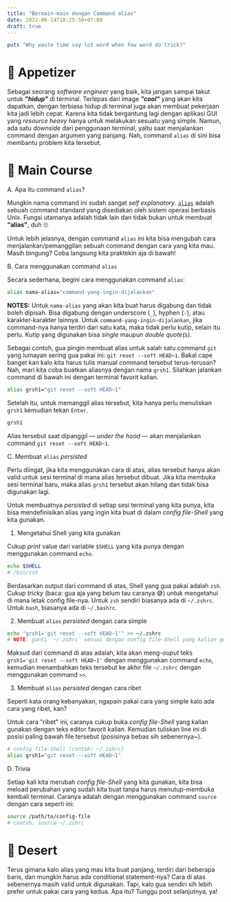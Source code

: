 ```yaml
---
title: "Bermain-main dengan Command alias"
date: 2022-06-14T18:25:50+07:00
draft: true
---
```


```ruby
puts "Why waste time say lot word when few word do trick?"
```

# 🥑 Appetizer

Sebagai seorang _software engineer_ yang baik, kita jangan sampai takut untuk **_"hidup"_** di terminal. Terlepas dari image **_"cool"_** yang akan kita dapatkan, dengan terbiasa hidup di terminal juga akan membuat pekerjaan kita jadi lebih cepat. Karena kita tidak bergantung lagi dengan aplikasi GUI yang _resource heavy_ hanya untuk melakukan sesuatu yang simple. Namun, ada satu _downside_ dari penggunaan terminal, yaitu saat menjalankan command dengan argumen yang panjang. Nah, command `alias` di sini bisa membantu problem kita tersebut.

# 🥩 Main Course

A. Apa itu command `alias`?

Mungkin nama command ini sudah sangat _self explanatory_. [`alias`](<https://en.wikipedia.org/wiki/Alias_(command)>) adalah sebuah command standard yang disediakan oleh sistem operasi berbasis Unix. Fungsi utamanya adalah tidak lain dan tidak bukan untuk membuat **"alias"**, duh 🙄

Untuk lebih jelasnya, dengan command `alias` ini kita bisa mengubah cara menjalankan/pemanggilan sebuah command dengan cara yang kita mau. Masih bingung? Coba langsung kita praktekin aja di bawah!

B. Cara menggunakan command `alias`

Secara sederhana, begini cara menggunakan command `alias`:

```bash
alias nama-alias="command-yang-ingin-dijalankan"
```

**NOTES:** Untuk `nama-alias` yang akan kita buat harus digabung dan tidak boleh dipisah. Bisa digabung dengan underscore (`_`), hyphen (`-`), atau karakter-karakter lainnya. Untuk `command-yang-ingin-dijalankan`, jika command-nya hanya terdiri dari satu kata, maka tidak perlu kutip, selain itu perlu. Kutip yang digunakan bisa _single_ maupun _double quote(s)_.

Sebagai contoh, gua pingin membuat alias untuk salah satu command `git` yang lumayan sering gua pakai ini: `git reset --soft HEAD~1`. Bakal cape banget kan kalo kita harus tulis manual command tersebut terus-terusan? Nah, mari kita coba buatkan aliasnya dengan nama `grsh1`. Silahkan jalankan command di bawah ini dengan terminal favorit kalian.

```bash
alias grsh1="git reset --soft HEAD~1"
```

Setelah itu, untuk memanggil alias tersebut, kita hanya perlu menuliskan `grsh1` kemudian tekan `Enter`.

```bash
grsh1
```

Alias tersebut saat dipanggil — _under the hood_ — akan menjalankan command `git reset --soft HEAD~1`.

C. Membuat `alias` _persisted_

Perlu diingat, jika kita menggunakan cara di atas, alias tersebut hanya akan valid untuk sesi terminal di mana alias tersebut dibuat. Jika kita membuka sesi terminal baru, maka alias `grsh1` tersebut akan hilang dan tidak bisa digunakan lagi.

Untuk membuatnya _persisted_ di setiap sesi terminal yang kita punya, kita bisa mendefinisikan alias yang ingin kita buat di dalam _config file-Shell_ yang kita gunakan.

1. Mengetahui Shell yang kita gunakan

Cukup _print_ value dari variable `$SHELL` yang kita punya dengan menggunakan command `echo`.

```bash
echo $SHELL
# /bin/zsh
```

Berdasarkan output dari command di atas, Shell yang gua pakai adalah `zsh`. Cukup _tricky_ (baca: gua aja yang belum tau caranya 😅) untuk mengetahui di mana letak config file-nya. Untuk `zsh` sendiri biasanya ada di `~/.zshrc`. Untuk `bash`, biasanya ada di `~/.bashrc`.

2. Membuat `alias` _persisted_ dengan cara simple

```bash
echo "grsh1='git reset --soft HEAD~1'" >> ~/.zshrc
# NOTE: ganti `~/.zshrc` sesuai dengan config file-Shell yang kalian gunakan
```

Maksud dari command di atas adalah, kita akan meng-_ouput_ teks `grsh1='git reset --soft HEAD~1'` dengan menggunakan command `echo`, kemudian menambahkan teks tersebut ke akhir file `~/.zshrc` dengan menggunakan command `>>`.

3. Membuat `alias` _persisted_ dengan cara ribet

Seperti kata orang kebanyakan, ngapain pakai cara yang simple kalo ada cara yang ribet, kan?

Untuk cara "ribet" ini, caranya cukup buka _config file-Shell_ yang kalian gunakan dengan teks editor favorit kalian. Kemudian tuliskan line ini di posisi paling bawah file tersebut (posisinya bebas sih sebenernya~).

```bash
# config file-Shell (contoh: ~/.zshrc)
alias grsh1="git reset --soft HEAD~1"
```

D. Trivia

Setiap kali kita merubah _config file-Shell_ yang kita gunakan, kita bisa meload perubahan yang sudah kita buat tanpa harus menutup-membuka kembali terminal. Caranya adalah dengan menggunakan command `source` dengan cara seperti ini:

```bash
source /path/to/config-file
# contoh: source ~/.zshrc
```

# 🍰 Desert

Terus gimana kalo alias yang mau kita buat panjang, terdiri dari beberapa baris, dan mungkin harus ada conditional statement-nya? Cara di atas sebenernya masih valid untuk digunakan. Tapi, kalo gua sendiri sih lebih prefer untuk pakai cara yang kedua. Apa itu? Tunggu post selanjutnya, ya!
